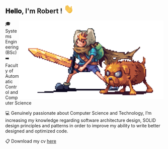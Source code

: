 
## 𝐇𝐞𝐥𝐥𝐨, I'm Robert ! <img src="https://raw.githubusercontent.com/ABSphreak/ABSphreak/master/gifs/Hi.gif" width="30px">

<img align="right" src="https://github.com/kn1ghtfall/kn1ghtfall/blob/main/preview.gif" width="460" />


🎓 Systems Engineering (BSc) ➡️ Faculty of Automatic Control and Computer Science

💻 Genuinely passionate about Computer Science and Technology, I’m increasing my knowledge regarding software architecture design, SOLID design principles and patterns in order to improve my ability to write better designed and optimized code.

📋 Download my cv [here](https://github.com/kn1ghtfall/kn1ghtfall/blob/main/CV_Coconu_Robert-Iulian.pdf)

